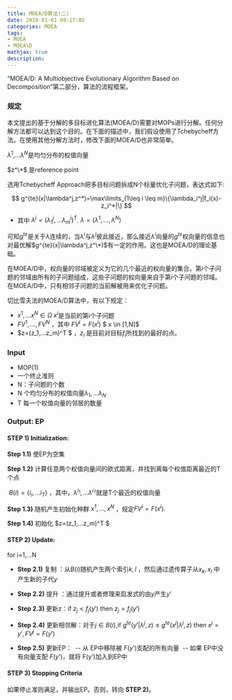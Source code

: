 ```yaml
---
title: MOEA/D算法(二)
date: 2019-01-01 09:17:02
categories: MOEA
tags: 
- MOEA
- MOEA\D
mathjax: true
description:
---
```


“MOEA/D: A Multiobjective Evolutionary Algorithm Based on Decomposition”第二部分，算法的流程框架。

<!--more-->

### 规定

本文提出的基于分解的多目标进化算法(MOEA/D)需要对MOPs进行分解。任何分解方法都可以达到这个目的。在下面的描述中，我们假设使用了Tchebycheff方法。在使用其他分解方法时，修改下面的MOEA/D也非常简单。

$\lambda^1​$,...$\lambda^N​$ 是均匀分布的权值向量

$z^\*$ 是reference point

选用Tchebycheff Approach把多目标问题拆成N个标量优化子问题，表达式如下:

$$
g^{te}(x|\lambda^j,z^*)=\max\limits_{1\leq i \leq m}\{\lambda_i^j|f_i(x)-z_i^*|\}
$$

- 其中 $\lambda ^j=(\lambda_1^j,...\lambda_m^j)^T$.        $\lambda=(\lambda^1,...,\lambda^N)$ 

可知$g^{te}$是关于$\lambda$连续的，当$\lambda^i$与$\lambda^j$彼此接近，那么接近$\lambda ^i$向量的$g^{te}$权向量的信息也对最优解$g^{te}(x|\lambda^j,z^\*)$有一定的作用。这也是MOEA/D的理论基础。

在MOEA/D中，权向量的邻域被定义为它的几个最近的权向量的集合。第$i$个子问题的邻域由所有的子问题组成，这些子问题的权向量来自于第$i$个子问题的邻域。在MOEA/D中，只有相邻子问题的当前解被用来优化子问题。

切比雪夫法的MOEA/D算法中，有以下规定：

- $x^1,...x^N \in \Omega$  $x^i$是当前的第i个子问题
- $FV^1,...,FV^N$ ，其中 $FV^i = F(x^i)$  $ x \in [1,N]$ 
- $z=(z_1,...z_m)^T $ ，$z_i$ 是目前对目标$f_i$所找到的最好的点。


### Input

- MOP(1)
- 一个终止准则
- N：子问题的个数
- N 个均匀分布的权值向量$\lambda_1,...\lambda_N$
- T 每一个权值向量的邻居的数量
### Output: EP

#### STEP 1) Initialization:

**Step 1.1)**  使EP为空集

**Step 1.2)**  计算任意两个权值向量间的欧式距离，并找到离每个权值距离最近的T个点

​                  $B(i)=\{i_i,...i_T\}$ ，其中，$\lambda^{i_1},...\lambda^{i_T}$就是T个最近的权值向量

**Step 1.3)**  随机产生初始化种群 $x^1,...,x^N$  ，规定$FV^i=F(x^i).$

**Step 1.4)**  初始化 $z=(z_1,...z_m)^T $

#### STEP 2) Update:

for i=1,...N

- **Step 2.1)** 复制 ：从$B(i)$随机产生两个索引$k,l$ ，然后通过遗传算子从$x_k,x_l$ 中产生新的子代$y$

- **Step 2.2)** 提升 ：通过提升或者修理来启发式的由$y$产生$y'$ 

- **Step 2.3)** 更新$z$：if $z_j < f_j(y')$ then $z_j = f_j(y')$   

- **Step 2.4)** 更新相邻解：对于$j \in B(i)$,if $g^{te}(y'|\lambda^j,z)\leq g^{te}(x^j|\lambda^j,z)$ then $x^j=y', FV^j=F(y')$

- **Step 2.5)** 更新EP：
  ​                                --  从 EP中移除被 $F(y’)$支配的所有向量
  ​                                --  如果 EP中没有向量支配 $F(y’)$，就将 F(y’)加入到EP中
#### STEP 3) Stopping Criteria

如果停止准则满足，并输出EP。否则，转向 **STEP 2)**。











